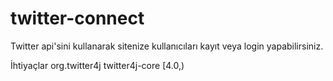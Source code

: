 twitter-connect
===============

Twitter api'sini kullanarak sitenize kullanıcıları kayıt veya login yapabilirsiniz.


İhtiyaçlar
<dependency>
     <groupId>org.twitter4j</groupId>
     <artifactId>twitter4j-core</artifactId>
     <version>[4.0,)</version>
</dependency>
